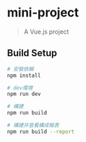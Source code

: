 # mini-project

> A Vue.js project

## Build Setup

``` bash
# 安裝依賴
npm install

# dev環境
npm run dev

# 構建
npm run build

# 構建并查看構成報表
npm run build --report
```


